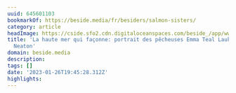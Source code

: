 ```yaml
---
uuid: 645601103
bookmarkOf: https://beside.media/fr/besiders/salmon-sisters/
category: article
headImage: https://cside.sfo2.cdn.digitaloceanspaces.com/beside_/app/www/2021/02/BESIDE_Besiders_SalmonSisters_thumbnail.jpg
title: 'La haute mer qui façonne: portrait des pêcheuses Emma Teal Laukitis et Claire
  Neaton'
domain: beside.media
description:
tags: []
date: '2023-01-26T19:45:28.312Z'
highlights:
---
```




